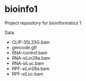 # bioinfo1
Project repository for bioinformatics 1

Data
- CLIP-35L33G.bam
- gencode.gtf
- RNA-control.bam
- RNA-siLin28a.bam
- RNA-siLuc.bam
- RPF-siLin28a.bam
- RPF-siLuc.bam

